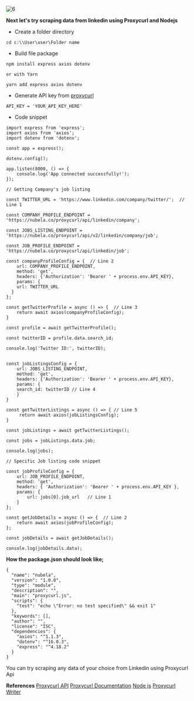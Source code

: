 ![6](https://user-images.githubusercontent.com/83256563/198080819-03c25bb8-67ce-4b6a-8831-94025ed630d1.png)

**Next let's try scraping data from linkedin using Proxycurl and Nodejs**

- Create a folder directory 

```
cd c:\\User\user\Folder name
```
 

- Build file package

```
npm install express axios dotenv

or with Yarn

yarn add express axios dotenv
```

- Generate API key from [proxycurl](https://nubela.co/)

```
API_KEY = 'YOUR_API_KEY_HERE'
```

- Code snippet

```
import express from 'express';
import axios from 'axios';
import dotenv from 'dotenv';

const app = express();

dotenv.config();

app.listen(8000, () => {
    console.log('App connected successfully!');
});
```

```
// Getting Company's job listing

const TWITTER_URL = 'https://www.linkedin.com/company/twitter/';  // Line 1

const COMPANY_PROFILE_ENDPOINT = 'https://nubela.co/proxycurl/api/linkedin/company';

const JOBS_LISTING_ENDPOINT = 'https://nubela.co/proxycurl/api/v2/linkedin/company/job';

const JOB_PROFILE_ENDPOINT = 'https://nubela.co/proxycurl/api/linkedin/job';

const companyProfileConfig = {  // Line 2
    url: COMPANY_PROFILE_ENDPOINT,
    method: 'get',
    headers: {'Authorization': 'Bearer ' + process.env.API_KEY},
    params: {
    url: TWITTER_URL
  }
};

const getTwitterProfile = async () => {  // Line 3
    return await axios(companyProfileConfig);
}

const profile = await getTwitterProfile();

const twitterID = profile.data.search_id;

console.log('Twitter ID:', twitterID);


const jobListingsConfig = {
    url: JOBS_LISTING_ENDPOINT,
    method: 'get',
    headers: {'Authorization': 'Bearer ' + process.env.API_KEY},
    params: {
    search_id: twitterID // Line 4
    }
}

const getTwitterListings = async () => { // Line 5
     return await axios(jobListingsConfig);
}

const jobListings = await getTwitterListings();

const jobs = jobListings.data.job;

console.log(jobs);
```

```
// Specific Job listing code snippet

const jobProfileConfig = {
    url: JOB_PROFILE_ENDPOINT,
    method: 'get',
    headers: { 'Authorization': 'Bearer ' + process.env.API_KEY },
    params: {
        url: jobs[0].job_url   // Line 1
    }
};

const getJobDetails = async () => {  // Line 2
    return await axios(jobProfileConfig);
};

const jobDetails = await getJobDetails(); 

console.log(jobDetails.data);

```

**How the package.json should look like;**

```
{
  "name": "nubela",
  "version": "1.0.0",
  "type": "module",
  "description": "",
  "main": "proxycurl.js",
  "scripts": {
    "test": "echo \"Error: no test specified\" && exit 1"
  },
  "keywords": [],
  "author": "",
  "license": "ISC",
  "dependencies": {
    "axios": "^1.1.3",
    "dotenv": "^16.0.3",
    "express": "^4.18.2"
  }
}
```
You can try scraping any data of your choice from Linkedin using Proxycurl Api

**References**
[Proxycurl API](https://nubela.co/)
[Proxycurl Documentation](https://nubela.co/proxycurl/docs#overview)
[Node js](https://nodejs.org/)
[Proxycurl Writer](https://dev.to/heymich/scraping-linkedin-data-with-proxycurl-jobs-api-2jgb)
 
